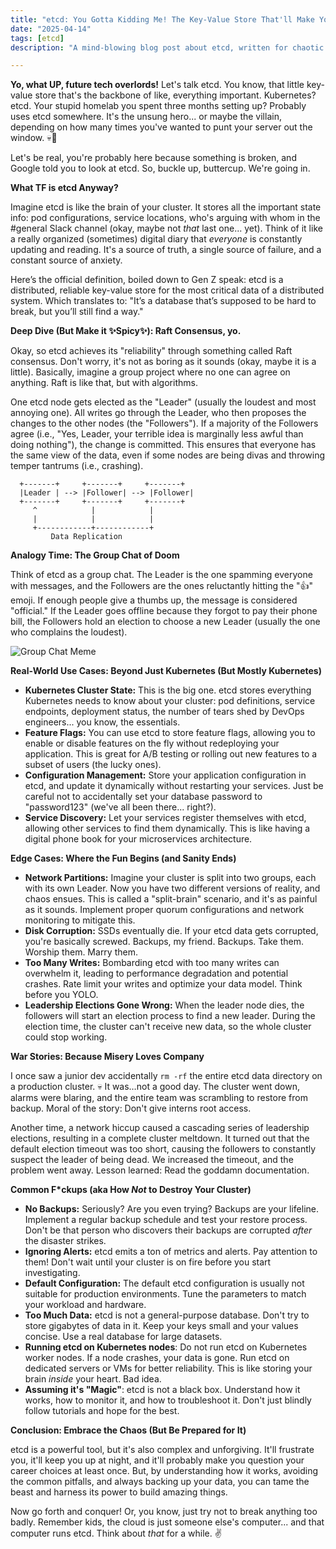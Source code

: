```yaml
---
title: "etcd: You Gotta Kidding Me! The Key-Value Store That'll Make You Question Your Sanity (But Also Run Your Kubernetes Cluster)"
date: "2025-04-14"
tags: [etcd]
description: "A mind-blowing blog post about etcd, written for chaotic Gen Z engineers who are probably procrastinating on their actual work."

---
```


**Yo, what UP, future tech overlords!** Let's talk etcd. You know, that little key-value store that's the backbone of like, everything important. Kubernetes? etcd. Your stupid homelab you spent three months setting up? Probably uses etcd somewhere. It's the unsung hero... or maybe the villain, depending on how many times you've wanted to punt your server out the window. 💀🙏

Let's be real, you're probably here because something is broken, and Google told you to look at etcd. So, buckle up, buttercup. We're going in.

**What TF is etcd Anyway?**

Imagine etcd is like the brain of your cluster. It stores all the important state info: pod configurations, service locations, who's arguing with whom in the #general Slack channel (okay, maybe not *that* last one... yet). Think of it like a really organized (sometimes) digital diary that *everyone* is constantly updating and reading. It's a source of truth, a single source of failure, and a constant source of anxiety.

Here’s the official definition, boiled down to Gen Z speak: etcd is a distributed, reliable key-value store for the most critical data of a distributed system. Which translates to: "It’s a database that’s supposed to be hard to break, but you’ll still find a way."

**Deep Dive (But Make it ✨Spicy✨): Raft Consensus, yo.**

Okay, so etcd achieves its "reliability" through something called Raft consensus. Don't worry, it's not as boring as it sounds (okay, maybe it is a little). Basically, imagine a group project where no one can agree on anything. Raft is like that, but with algorithms.

One etcd node gets elected as the "Leader" (usually the loudest and most annoying one). All writes go through the Leader, who then proposes the changes to the other nodes (the "Followers"). If a majority of the Followers agree (i.e., "Yes, Leader, your terrible idea is marginally less awful than doing nothing"), the change is committed. This ensures that everyone has the same view of the data, even if some nodes are being divas and throwing temper tantrums (i.e., crashing).

```ascii
  +-------+     +-------+     +-------+
  |Leader | --> |Follower| --> |Follower|
  +-------+     +-------+     +-------+
     ^            |            |
     |            |            |
     +------------+------------+
         Data Replication
```

**Analogy Time: The Group Chat of Doom**

Think of etcd as a group chat. The Leader is the one spamming everyone with messages, and the Followers are the ones reluctantly hitting the "👍" emoji. If enough people give a thumbs up, the message is considered "official." If the Leader goes offline because they forgot to pay their phone bill, the Followers hold an election to choose a new Leader (usually the one who complains the loudest).

![Group Chat Meme](https://i.imgflip.com/4hj3h6.jpg)

**Real-World Use Cases: Beyond Just Kubernetes (But Mostly Kubernetes)**

*   **Kubernetes Cluster State:** This is the big one. etcd stores everything Kubernetes needs to know about your cluster: pod definitions, service endpoints, deployment status, the number of tears shed by DevOps engineers... you know, the essentials.
*   **Feature Flags:** You can use etcd to store feature flags, allowing you to enable or disable features on the fly without redeploying your application. This is great for A/B testing or rolling out new features to a subset of users (the lucky ones).
*   **Configuration Management:** Store your application configuration in etcd, and update it dynamically without restarting your services. Just be careful not to accidentally set your database password to "password123" (we've all been there... right?).
*   **Service Discovery:** Let your services register themselves with etcd, allowing other services to find them dynamically. This is like having a digital phone book for your microservices architecture.

**Edge Cases: Where the Fun Begins (and Sanity Ends)**

*   **Network Partitions:** Imagine your cluster is split into two groups, each with its own Leader. Now you have two different versions of reality, and chaos ensues. This is called a "split-brain" scenario, and it's as painful as it sounds. Implement proper quorum configurations and network monitoring to mitigate this.
*   **Disk Corruption:** SSDs eventually die. If your etcd data gets corrupted, you're basically screwed. Backups, my friend. Backups. Take them. Worship them. Marry them.
*   **Too Many Writes:** Bombarding etcd with too many writes can overwhelm it, leading to performance degradation and potential crashes. Rate limit your writes and optimize your data model. Think before you YOLO.
*   **Leadership Elections Gone Wrong:** When the leader node dies, the followers will start an election process to find a new leader. During the election time, the cluster can't receive new data, so the whole cluster could stop working.

**War Stories: Because Misery Loves Company**

I once saw a junior dev accidentally `rm -rf` the entire etcd data directory on a production cluster. 💀 It was…not a good day. The cluster went down, alarms were blaring, and the entire team was scrambling to restore from backup. Moral of the story: Don't give interns root access.

Another time, a network hiccup caused a cascading series of leadership elections, resulting in a complete cluster meltdown. It turned out that the default election timeout was too short, causing the followers to constantly suspect the leader of being dead. We increased the timeout, and the problem went away. Lesson learned: Read the goddamn documentation.

**Common F\*ckups (aka How *Not* to Destroy Your Cluster)**

*   **No Backups:** Seriously? Are you even trying? Backups are your lifeline. Implement a regular backup schedule and test your restore process. Don't be that person who discovers their backups are corrupted *after* the disaster strikes.
*   **Ignoring Alerts:** etcd emits a ton of metrics and alerts. Pay attention to them! Don't wait until your cluster is on fire before you start investigating.
*   **Default Configuration:** The default etcd configuration is usually not suitable for production environments. Tune the parameters to match your workload and hardware.
*   **Too Much Data:** etcd is not a general-purpose database. Don't try to store gigabytes of data in it. Keep your keys small and your values concise. Use a real database for large datasets.
*   **Running etcd on Kubernetes nodes**: Do not run etcd on Kubernetes worker nodes. If a node crashes, your data is gone. Run etcd on dedicated servers or VMs for better reliability. This is like storing your brain *inside* your heart. Bad idea.
*   **Assuming it's "Magic"**: etcd is not a black box. Understand how it works, how to monitor it, and how to troubleshoot it. Don't just blindly follow tutorials and hope for the best.

**Conclusion: Embrace the Chaos (But Be Prepared for It)**

etcd is a powerful tool, but it's also complex and unforgiving. It'll frustrate you, it'll keep you up at night, and it'll probably make you question your career choices at least once. But, by understanding how it works, avoiding the common pitfalls, and always backing up your data, you can tame the beast and harness its power to build amazing things.

Now go forth and conquer! Or, you know, just try not to break anything too badly. Remember kids, the cloud is just someone else's computer... and that computer runs etcd. Think about *that* for a while. ✌️
